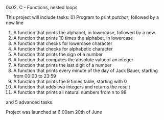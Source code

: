 0x02. C - Functions, nested loops

This project will include tasks:
0) Program to print _putchar_, followed by a new line
1) A function that prints the alphabet, in lowercase, followed by a new.
2) A function that prints 10 times the alphabet, in lowercase
3) A function that checks for lowercase character
4) A function that checks for alphabetic character
5) A function that prints the sign of a number
6) A function that computes the absolute valueof an integer
7) A function that prints the last digit of a number
8) A function that prints every minute of the day of Jack Bauer, starting from 00:00 to 23:59
9) A function that prints the 9 times table, starting with 0
10) A function that adds two integers and returns the result
11) A function that prints all natural numbers from n to 98

and 5 advanced tasks.

Project was launched at 6:00am 20th of June  
